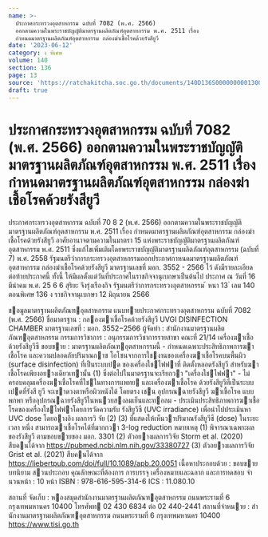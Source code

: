 ```yaml
---
name: >-
  ประกาศกระทรวงอุตสาหกรรม ฉบับที่ 7082 (พ.ศ. 2566)
  ออกตามความในพระราชบัญญัติมาตรฐานผลิตภัณฑ์อุตสาหกรรม พ.ศ. 2511 เรื่อง
  กำหนดมาตรฐานผลิตภัณฑ์อุตสาหกรรม กล่องฆ่าเชื้อโรคด้วยรังสียูวี
date: '2023-06-12'
category: ง พิเศษ
volume: 140
section: 136
page: 13
source: 'https://ratchakitcha.soc.go.th/documents/140D136S0000000001300.pdf'
draft: true
---
```


# ประกาศกระทรวงอุตสาหกรรม ฉบับที่ 7082 (พ.ศ. 2566) ออกตามความในพระราชบัญญัติมาตรฐานผลิตภัณฑ์อุตสาหกรรม พ.ศ. 2511 เรื่อง กำหนดมาตรฐานผลิตภัณฑ์อุตสาหกรรม กล่องฆ่าเชื้อโรคด้วยรังสียูวี

ประกาศกระทรวงอุตสาหกรรม ฉบับที่ 70 8 2 (พ.ศ. 2566) ออกตามความในพระราชบัญญัติมาตรฐานผลิตภัณฑ์อุตสาหกรรม พ.ศ. 2511 เรื่อง กำหนดมาตรฐานผลิตภัณฑ์อุตสาหกรรม กล่องฆ่าเชื้อโรคด้วยรังสียูวี อาศัยอานาจตามความในมาตรา 15 แห่งพระราชบัญญัติมาตรฐานผลิตภัณฑ์อุตสาหกรรม พ.ศ. 2511 ซึ่งแก้ไขเพิ่มเติมโดยพระราชบัญญัติมาตรฐานผลิตภัณฑ์อุตสาหกรรม (ฉบับที่ 7) พ.ศ. 2558 รัฐมนตรีว่าการกระทรวงอุตสาหกรรมออกประกาศกาหนดมาตรฐานผลิตภัณฑ์อุตสาหกรรม กล่องฆ่าเชื้อโรคด้วยรังสียูวี มาตรฐานเลขที่ มอก. 3552 - 2566 ไว้ ดังมีรายละเอียดต่อท้ายประกาศนี้ ทั้งนี้ ให้มีผลตั้งแต่วันที่ประกาศในราชกิจจานุเบกษาเป็นต้นไป ประกาศ ณ วันที่ 16 มีนำคม พ.ศ. 25 6 6 สุริยะ จึงรุ่งเรืองกิจ รัฐมนตรีว่าการกระทรวงอุตสาหกรรม ้ หนา 13 ่ เลม 140 ตอนพิเศษ 136 ง ราชกิจจานุเบกษา 12 มิถุนายน 2566

ขอมูลมาตรฐานผลิตภัณฑอุตสาหกรรม แนบทายประกาศกระทรวงอุตสาหกรรม ฉบับที่ 7082 (พ.ศ. 2566) ชื่อมาตรฐาน : กลองฆาเชื้อโรคด้วยรังสียูวี UVGI DISINFECTION CHAMBER มาตรฐานเลขที่ : มอก. 3552−2566 ผู้จัดทํา : สํานักงานมาตรฐานผลิตภัณฑอุตสาหกรรม กรรมการวิชาการ : อนุกรรมการวิชาการรายสาขา คณะที่ 21/14 เครื่องฆาเชื้อด้วยรังสียูวีซี ขอบขาย : มาตรฐานผลิตภัณฑอุตสาหกรรมนี้ - กําหนดเฉพาะประสิทธิภาพการฆาเชื้อโรค และความปลอดภัยปริมาณกาซ โอโซนจากการใชงานของเครื่องฆาเชื้อโรคบนพื้นผิว (surface disinfection) ที่เป็นระบบปด ของเครื่องใชไฟฟาที่ ติดตั้งหลอดรังสียูวี สําหรับฆาเชื้อโรคเพียงอยางเดียวเทานั้น (1) ซึ่งต่อไปในมาตรฐานจะเรียกวา "เครื่องใชไฟฟา" - ไม่ครอบคลุมเครื่องฆาเชื้อโรคที่ใชในทางการแพทย และเครื่องฆาเชื้อโรค ด้วยรังสียูวีที่เป็นระบบเปดที่รังสี ยูวี จะเขาดวงตาหรือผิวหนังได้ โดยตรง เชน อุปกรณฉายรังสียูวี ฆาเชื้อโรค แบบพกพา หรืออุปกรณฉายรังสียูวีในหนวยสงลมเย็นและทอลม - ประเมินประสิทธิภาพการฆาเชื้อโรคของเครื่องใชไฟฟาโดยการวัดความรับ รังสียูวีซี (UVC irradiance) เพื่อนําไปประเมินหา UVC dose โดยอางอิง ผลการวิ จัย (2) (3) ที่แสดงให้เห็นวาปริมาณรังสียูวีซี (dose) ในระยะเวลา หนึ่ง สามารถฆาเชื้อโรคได้ที่มากกวา 3-log reduction หมายเหตุ (1) พิจารณาเฉพาะผลของรังสียูวี ตามขอบขายของ มอก. 3301 (2) ตัวอยางผลการวิจัย Storm et al. (2020) สืบคนได้จาก https://pubmed.ncbi.nlm.nih.gov/33380727 (3) ตัวอยางผลการวิจัย Grist et al. (2021) สืบคนได้จาก https://liebertpub.com/doi/full/10.1089/apb.20.0051 เนื้อหาประกอบด้วย : ขอบขาย บทนิยาม สวนประกอบ คุณลักษณะที่ต้องการ การบรรจุ เครื่องหมายและฉลาก และการทดสอบ จํานวนหน้า : 10 หน้า ISBN : 978-616-595-314-6 ICS : 11.080.10

สถานที่ จัดเก็บ : หองสมุดสํานักงานมาตรฐานผลิตภัณฑอุตสาหกรรม ถนนพระรามที่ 6 กรุงเทพมหานคร 10400 โทรศัพท 02 430 6834 ต่อ 02 440-2441 สถานที่จําหนาย : สํานักงานมาตรฐานผลิตภัณฑอุตสาหกรรม ถนนพระรามที่ 6 กรุงเทพมหานคร 10400 https://www.tisi.go.th
